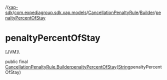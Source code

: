 //[xap-sdk](../../../../index.md)/[com.expediagroup.sdk.xap.models](../../index.md)/[CancellationPenaltyRule](../index.md)/[Builder](index.md)/[penaltyPercentOfStay](penalty-percent-of-stay.md)

# penaltyPercentOfStay

[JVM]\

public final [CancellationPenaltyRule.Builder](index.md)[penaltyPercentOfStay](penalty-percent-of-stay.md)([String](https://docs.oracle.com/javase/8/docs/api/java/lang/String.html)penaltyPercentOfStay)
